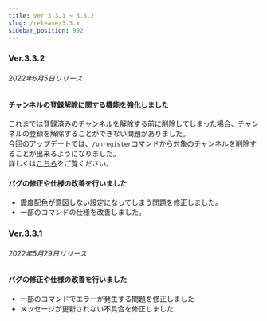 ```yaml
---
title: Ver 3.3.1 ~ 3.3.2
slug: /release/3.3.x
sidebar_position: 992
---
```


### Ver.3.3.2
###### 2022年6月5日リリース

#### チャンネルの登録解除に関する機能を強化しました
これまでは登録済みのチャンネルを解除する前に削除してしまった場合、チャンネルの登録を解除することができない問題がありました。  
今回のアップデートでは、`/unregister`コマンドから対象のチャンネルを削除することが出来るようになりました。  
詳しくは[こちら](/troubleshooting/deleted-channel.md)をご覧ください。  

#### バグの修正や仕様の改善を行いました
- 震度配色が意図しない設定になってしまう問題を修正しました。
- 一部のコマンドの仕様を改善しました。

### Ver.3.3.1
###### 2022年5月29日リリース

#### バグの修正や仕様の改善を行いました
- 一部のコマンドでエラーが発生する問題を修正しました
- メッセージが更新されない不具合を修正しました